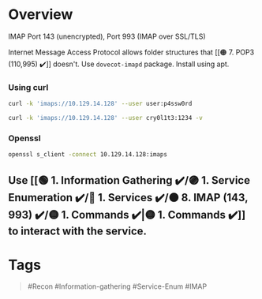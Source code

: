 # Overview

IMAP Port 143 (unencrypted), Port 993 (IMAP over SSL/TLS)

Internet Message Access Protocol allows folder structures that [[🟠 7. POP3 (110,995) ✔️]] doesn't. 
Use `dovecot-imapd` package. Install using apt.
### Using curl

```bash
curl -k 'imaps://10.129.14.128' --user user:p4ssw0rd
```

```bash
curl -k 'imaps://10.129.14.128' --user cry0l1t3:1234 -v
```
### Openssl

```bash
openssl s_client -connect 10.129.14.128:imaps
```

## Use [[🟢 1. Information Gathering ✔️/🟣 1. Service Enumeration ✔️/🔵 1. Services ✔️/🟠 8. IMAP (143, 993) ✔️/🟡 1. Commands ✔️|🟡 1. Commands ✔️]] to interact with the service.
# Tags

> #Recon #Information-gathering #Service-Enum #IMAP